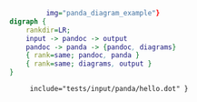 

```{.dot render="{{dot}} "
         img="panda_diagram_example"}
digraph {
    rankdir=LR;
    input -> pandoc -> output
    pandoc -> panda -> {pandoc, diagrams}
    { rank=same; pandoc, panda }
    { rank=same; diagrams, output }
}
```


```{ render="{{dot}}"
     include="tests/input/panda/hello.dot" }
```
